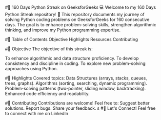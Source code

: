#🚀 160 Days Python Streak on GeeksforGeeks 💻
Welcome to my 160 Days Python Streak repository! 🐍 This repository documents my journey of solving Python coding problems on GeeksforGeeks for 160 consecutive days. The goal is to enhance problem-solving skills, strengthen algorithmic thinking, and improve my Python programming expertise.

#📜 Table of Contents
Objective
Highlights
Resources
Contributing

#🎯 Objective
The objective of this streak is:

To enhance algorithmic and data structure proficiency.
To develop consistency and discipline in coding.
To explore new problem-solving approaches using Python.

#🌟 Highlights
Covered topics:
Data Structures (arrays, stacks, queues, trees, graphs).
Algorithms (sorting, searching, dynamic programming).
Problem-solving patterns (two-pointer, sliding window, backtracking).
Enhanced code efficiency and readability.

#🤝 Contributing
Contributions are welcome! Feel free to:
Suggest better solutions.
Report bugs.
Share your feedback.
s
#💬 Let's Connect!
Feel free to connect with me on LinkedIn
